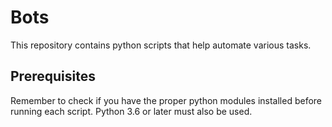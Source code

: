 # Bots

This repository contains python scripts that help automate various tasks.

## Prerequisites

Remember to check if you have the proper python modules installed before running each script.  Python 3.6 or later must also be used. 


